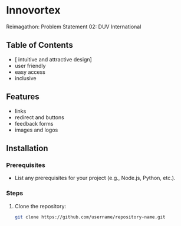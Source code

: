 # Innovortex
Reimagathon: Problem Statement 02: DUV International
## Table of Contents
- [ intuitive and attractive design]
- user friendly
- easy access
- inclusive

## Features
- links
- redirect and buttons
- feedback forms
- images and logos

## Installation

### Prerequisites
- List any prerequisites for your project (e.g., Node.js, Python, etc.).

### Steps
1. Clone the repository:
   ```bash
   git clone https://github.com/username/repository-name.git
